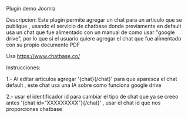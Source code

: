 Plugin demo Joomla

Descripcion:
Este plugin permite agregar un chat para un articulo que se publique , usando el servicio de chatbase donde previamente en default usa un chat que fue alimentado con un manual de como usar "google drive", por lo que si el usuario quiere agregar el chat que fue alimentado con su propio documento PDF 

Usa https://www.chatbase.co/

Instrucciones:

1.- Al editar articulos agregar '{chat}{/chat}'  para que aparesca el chat default , este chat usa una IA sobre como funciona google drive

2.- usar el identificador id para cambiar el tipo de chat que ya se creeo antes  '{chat id="XXXXXXXXX"}{/chat}' , usar el chat id que nos proporciones chatbase



